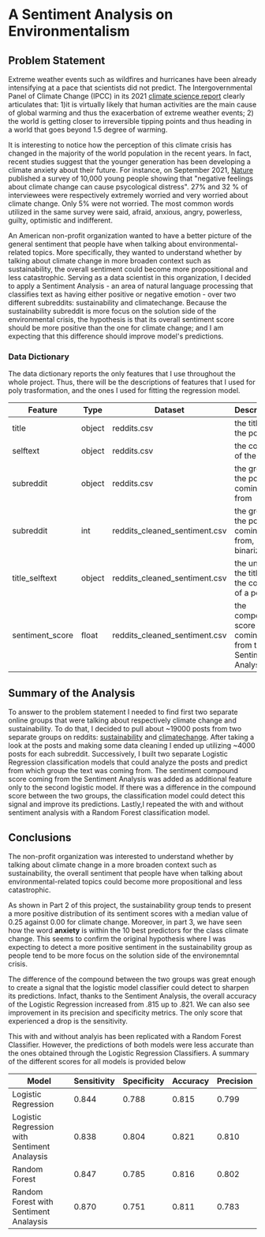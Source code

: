 # A Sentiment Analysis on Environmentalism 


## Problem Statement 

Extreme weather events such as wildfires and hurricanes have been already intensifying at a pace that scientists did not predict. The Intergovernmental Panel of Climate Change (IPCC) in its 2021 [climate science report](https://www.ipcc.ch/report/ar6/wg1/) clearly articulates that: 1)it is virtually likely that human activities are the main cause of global warming and thus the exacerbation of extreme weather events; 2) the world is getting closer to irreversible tipping points and thus heading in a world that goes beyond 1.5 degree of warming. 

It is interesting to notice how the perception of this climate crisis has changed in the majority of the world population in the recent years. In fact, recent studies suggest that the younger generation has been developing a climate anxiety about their future. For instance, on September 2021, [Nature](https://www.nature.com/articles/d41586-021-02582-8) published a survey of 10,000 young people showing that "negative feelings about climate change can cause psycological distress". 27% and 32 % of interviewees were respectively extremely worried and very worried about climate change. Only 5% were not worried. The most common words utilized in the same survey were said, afraid, anxious, angry, powerless, guilty, optimistic and indifferent.

An American non-profit organization wanted to have  a better picture of the general sentiment that people have when talking about environmental-related topics. More specifically, they wanted to understand whether by talking about climate change in more broaden context such as sustainability, the overall sentiment could become more propositional and less catastrophic. 
Serving as a data scientist in this organization, I decided to apply a Sentiment Analysis - an area of natural language processing that classifies text as having either positive or negative emotion - over two different subreddits: sustainability and climatechange. Because the sustainability subreddit is more focus on the solution side of the environmental crisis, the hypothesis is that its overall sentiment score should be more positive than the one for climate change; and I am expecting that this difference should improve model's predictions.


### Data Dictionary

The data dictionary reports the only features that I use throughout the whole project. Thus, there will be the descriptions of features that I used for poly trasformation, and the ones I used for fitting the regression model. 

|Feature|Type|Dataset|Description|
|---|---|---|---|
|title|object|reddits.csv| the title of the post |
|selftext|object|reddits.csv| the content of the post | 
|subreddit|object|reddits.csv| the group the post is coming from |
|subreddit|int|reddits_cleaned_sentiment.csv| the group the post is coming from, binarized |
|title_selftext|object|reddits_cleaned_sentiment.csv| the union of the title and the content of a post|
|sentiment_score|float|reddits_cleaned_sentiment.csv| the compound score coming from the Sentiment Analysis|



## Summary of the Analysis

To answer to the problem statement I needed to find first two separate online groups that were talking about respectively climate change and sustainability. To do that, I decided to pull about ~19000 posts from two separate groups on reddits: [sustainability](https://www.reddit.com/r/sustainability/) and [climatechange](https://www.reddit.com/r/climatechange/). After taking a look at the posts and making some data cleaning I ended up utilizing ~4000 posts for each subreddit. Successively, I built two separate Logistic Regression classification models that could analyze the posts and predict from which group the text was coming from. The sentiment compound score coming from the Sentiment Analysis was added as additional feature only to the second logistic model. If there was a difference in the compound score between the two groups, the classification model could detect this signal and improve its predictions. Lastly,I repeated the with and without sentiment analysis with a Random Forest classification model. 


## Conclusions

The non-profit organization was interested to understand whether by talking about climate change in a more broaden context such as sustainability, the overall sentiment that people have when talking about environmental-related topics could become more propositional and less catastrophic.  

As shown in Part 2 of this project, the sustainability group tends to present a more positive distribution of its sentiment scores with a median value of 0.25 against 0.00 for climate change. Moreover, in part 3, we have seen how the word **anxiety** is within the 10 best  predictors for the class climate change. This seems to confirm the original hypothesis where I was expecting to detect a more positive sentiment in the sustainability group as people tend to be  more focus on the solution side of the environemntal crisis. 

The difference of the compound between the two groups was great enough to create a signal that the logistic model classifier could detect to sharpen its predictions. Infact, thanks to the Sentiment Analysis, the overall accuracy of the Logistic Regression increased from .815 up to .821. We can also see improvement in its precision and specificity metrics. The only score that experienced a drop is the sensitivity. 

This with and without analyis has been replicated with a Random Forest Classifier. However, the predictions of both models were less accurate than the ones obtained through the Logistic Regression Classifiers. 
A summary of the different scores for all models is provided below



|Model|Sensitivity|Specificity|Accuracy|Precision|
|---|---|---|---|---|
|Logistic Regression |0.844|0.788| 0.815|0.799 |
|Logistic Regression with Sentiment Analaysis |0.838 |0.804| 0.821 | 0.810|
|Random Forest|0.847|0.785| 0.816 |0.802|
|Random Forest with Sentiment Analaysis|0.870|0.751| 0.811 |0.783|






